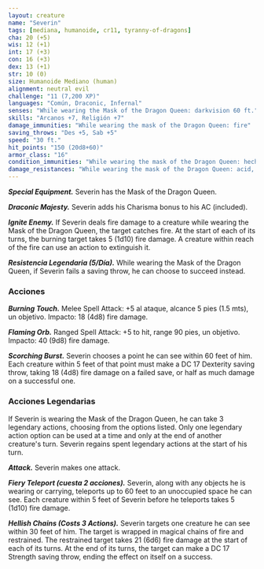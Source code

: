 ```yaml
---
layout: creature
name: "Severin"
tags: [mediana, humanoide, cr11, tyranny-of-dragons]
cha: 20 (+5)
wis: 12 (+1)
int: 17 (+3)
con: 16 (+3)
dex: 13 (+1)
str: 10 (0)
size: Humanoide Mediano (human)
alignment: neutral evil
challenge: "11 (7,200 XP)"
languages: "Común, Draconic, Infernal"
senses: "While wearing the Mask of the Dragon Queen: darkvision 60 ft."
skills: "Arcanos +7, Religión +7"
damage_immunities: "While wearing the mask of the Dragon Queen: fire"
saving_throws: "Des +5, Sab +5"
speed: "30 ft."
hit_points: "150 (20d8+60)"
armor_class: "16"
condition_immunities: "While wearing the mask of the Dragon Queen: hechizado, asustado, envenenado"
damage_resistances: "While wearing the mask of the Dragon Queen: acid, cold, lightning, poison; bludgeoning, piercing, and slashing damage from nonmagical weapons"
---
```


***Special Equipment.*** Severin has the Mask of the Dragon Queen.

***Draconic Majesty.*** Severin adds his Charisma bonus to his AC (included).

***Ignite Enemy.*** If Severin deals fire damage to a creature while wearing the Mask of the Dragon Queen, the target catches fire. At the start of each of its turns, the burning target takes 5 (1d10) fire damage. A creature within reach of the fire can use an action to extinguish it.

***Resistencia Legendaria (5/Día).*** While wearing the Mask of the Dragon Queen, if Severin fails a saving throw, he can choose to succeed instead.

### Acciones

***Burning Touch.*** Melee Spell Attack: +5 al ataque, alcance 5 pies (1.5 mts), un objetivo. Impacto: 18 (4d8) fire damage.

***Flaming Orb.*** Ranged Spell Attack: +5 to hit, range 90 pies, un objetivo. Impacto: 40 (9d8) fire damage.

***Scorching Burst.*** Severin chooses a point he can see within 60 feet of him. Each creature within 5 feet of that point must make a DC 17 Dexterity saving throw, taking 18 (4d8) fire damage on a failed save, or half as much damage on a successful one.

### Acciones Legendarias

If Severin is wearing the Mask of the Dragon Queen, he can take 3 legendary actions, choosing from the options listed. Only one legendary action option can be used at a time and only at the end of another creature's turn. Severin regains spent legendary actions at the start of his turn.

***Attack.*** Severin makes one attack.

***Fiery Teleport (cuesta 2 acciones).*** Severin, along with any objects he is wearing or carrying, teleports up to 60 feet to an unoccupied space he can see. Each creature within 5 feet of Severin before he teleports takes 5 (1d10) fire damage.

***Hellish Chains (Costs 3 Actions).*** Severin targets one creature he can see within 30 feet of him. The target is wrapped in magical chains of fire and restrained. The restrained target takes 21 (6d6) fire damage at the start of each of its turns. At the end of its turns, the target can make a DC 17 Strength saving throw, ending the effect on itself on a success.